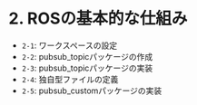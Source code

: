 # 2. ROSの基本的な仕組み

- `2-1`: ワークスペースの設定
- `2-2`: pubsub_topicパッケージの作成
- `2-3`: pubsub_topicパッケージの実装
- `2-4`: 独自型ファイルの定義
- `2-5`: pubsub_customパッケージの実装
